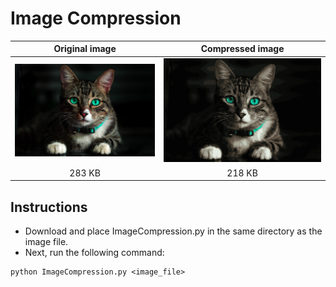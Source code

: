 # Image Compression

Original image | Compressed image
:-------------:|:---------------:
![original image](Image.jpg) | ![compressed image](Compressed_Image.jpg)
283 KB | 218 KB

## Instructions
* Download and place ImageCompression.py in the same directory as the image file.
* Next, run the following command:
```
python ImageCompression.py <image_file>
```
